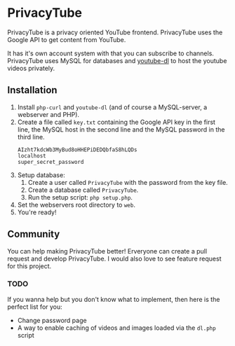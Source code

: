 # PrivacyTube
PrivacyTube is a privacy oriented YouTube frontend. PrivacyTube uses the Google API to get content from YouTube.

It has it's own account system with that you can subscribe to channels. PrivacyTube uses MySQL for databases and
[youtube-dl](https://github.com/ytdl-org/youtube-dl/) to host the youtube videos privately.

## Installation
1. Install `php-curl` and `youtube-dl` (and of course a MySQL-server, a webserver and PHP).
2. Create a file called `key.txt` containing the Google API key in the first line, the MySQL host in the second line and the MySQL password in the third line.
    ```
    AIzht7kdcWb3MyBud8oHHEPiDEDQbfaS8hLQDs
    localhost
    super_secret_password
    ```
3. Setup database:
    1. Create a user called `PrivacyTube` with the password from the key file.
    2. Create a database called `PrivacyTube`.
    3. Run the setup script: `php setup.php`.
4. Set the webservers root directory to `web`.
5. You're ready!

## Community
You can help making PrivacyTube better! Erveryone can create a pull request and develop PrivacyTube. I would also love to see feature request for this project.

### TODO
If you wanna help but you don't know what to implement, then here is the perfect list for you:
- Change password page
- A way to enable caching of videos and images loaded via the `dl.php` script
